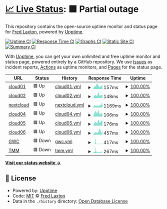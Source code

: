 # [📈 Live Status](https://flaxton.github.io/upptime): <!--live status--> **🟧 Partial outage**

This repository contains the open-source uptime monitor and status page for [Fred Laxton](http://infotechdesign.net), powered by [Upptime](https://github.com/upptime/upptime).

[![Uptime CI](https://github.com/flaxton/upptime/workflows/Uptime%20CI/badge.svg)](https://github.com/upptime/upptime/actions?query=workflow%3A%22Uptime+CI%22)
[![Response Time CI](https://github.com/flaxton/upptime/workflows/Response%20Time%20CI/badge.svg)](https://github.com/upptime/upptime/actions?query=workflow%3A%22Response+Time+CI%22)
[![Graphs CI](https://github.com/flaxton/upptime/workflows/Graphs%20CI/badge.svg)](https://github.com/upptime/upptime/actions?query=workflow%3A%22Graphs+CI%22)
[![Static Site CI](https://github.com/flaxton/upptime/workflows/Static%20Site%20CI/badge.svg)](https://github.com/upptime/upptime/actions?query=workflow%3A%22Static+Site+CI%22)
[![Summary CI](https://github.com/flaxton/upptime/workflows/Summary%20CI/badge.svg)](https://github.com/upptime/upptime/actions?query=workflow%3A%22Summary+CI%22)

With [Upptime](https://upptime.js.org), you can get your own unlimited and free uptime monitor and status page, powered entirely by a GitHub repository. We use [Issues](https://github.com/flaxton/upptime/issues) as incident reports, [Actions](https://github.com/flaxton/upptime/actions) as uptime monitors, and [Pages](https://flaxton.github.io/upptime) for the status page.

<!--start: status pages-->
<!-- This summary is generated by Upptime (https://github.com/upptime/upptime) -->
<!-- Do not edit this manually, your changes will be overwritten -->
<!-- prettier-ignore -->
| URL | Status | History | Response Time | Uptime |
| --- | ------ | ------- | ------------- | ------ |
| <img alt="" src="https://favicons.githubusercontent.com/cloud01.infotechdesign.ws" height="13"> [cloud01](http://cloud01.infotechdesign.ws) | 🟩 Up | [cloud01.yml](https://github.com/flaxton/upptime/commits/HEAD/history/cloud01.yml) | <details><summary><img alt="Response time graph" src="./graphs/cloud01/response-time-week.png" height="20"> 157ms</summary><br><a href="https://flaxton.github.io/upptime/history/cloud01"><img alt="Response time 726" src="https://img.shields.io/endpoint?url=https%3A%2F%2Fraw.githubusercontent.com%2Fflaxton%2Fupptime%2FHEAD%2Fapi%2Fcloud01%2Fresponse-time.json"></a><br><a href="https://flaxton.github.io/upptime/history/cloud01"><img alt="24-hour response time 193" src="https://img.shields.io/endpoint?url=https%3A%2F%2Fraw.githubusercontent.com%2Fflaxton%2Fupptime%2FHEAD%2Fapi%2Fcloud01%2Fresponse-time-day.json"></a><br><a href="https://flaxton.github.io/upptime/history/cloud01"><img alt="7-day response time 157" src="https://img.shields.io/endpoint?url=https%3A%2F%2Fraw.githubusercontent.com%2Fflaxton%2Fupptime%2FHEAD%2Fapi%2Fcloud01%2Fresponse-time-week.json"></a><br><a href="https://flaxton.github.io/upptime/history/cloud01"><img alt="30-day response time 161" src="https://img.shields.io/endpoint?url=https%3A%2F%2Fraw.githubusercontent.com%2Fflaxton%2Fupptime%2FHEAD%2Fapi%2Fcloud01%2Fresponse-time-month.json"></a><br><a href="https://flaxton.github.io/upptime/history/cloud01"><img alt="1-year response time 726" src="https://img.shields.io/endpoint?url=https%3A%2F%2Fraw.githubusercontent.com%2Fflaxton%2Fupptime%2FHEAD%2Fapi%2Fcloud01%2Fresponse-time-year.json"></a></details> | <details><summary><a href="https://flaxton.github.io/upptime/history/cloud01">100.00%</a></summary><a href="https://flaxton.github.io/upptime/history/cloud01"><img alt="All-time uptime 100.00%" src="https://img.shields.io/endpoint?url=https%3A%2F%2Fraw.githubusercontent.com%2Fflaxton%2Fupptime%2FHEAD%2Fapi%2Fcloud01%2Fuptime.json"></a><br><a href="https://flaxton.github.io/upptime/history/cloud01"><img alt="24-hour uptime 100.00%" src="https://img.shields.io/endpoint?url=https%3A%2F%2Fraw.githubusercontent.com%2Fflaxton%2Fupptime%2FHEAD%2Fapi%2Fcloud01%2Fuptime-day.json"></a><br><a href="https://flaxton.github.io/upptime/history/cloud01"><img alt="7-day uptime 100.00%" src="https://img.shields.io/endpoint?url=https%3A%2F%2Fraw.githubusercontent.com%2Fflaxton%2Fupptime%2FHEAD%2Fapi%2Fcloud01%2Fuptime-week.json"></a><br><a href="https://flaxton.github.io/upptime/history/cloud01"><img alt="30-day uptime 100.00%" src="https://img.shields.io/endpoint?url=https%3A%2F%2Fraw.githubusercontent.com%2Fflaxton%2Fupptime%2FHEAD%2Fapi%2Fcloud01%2Fuptime-month.json"></a><br><a href="https://flaxton.github.io/upptime/history/cloud01"><img alt="1-year uptime 100.00%" src="https://img.shields.io/endpoint?url=https%3A%2F%2Fraw.githubusercontent.com%2Fflaxton%2Fupptime%2FHEAD%2Fapi%2Fcloud01%2Fuptime-year.json"></a></details>
| <img alt="" src="https://favicons.githubusercontent.com/cloud02.infotechdesign.ws" height="13"> [cloud02](http://cloud02.infotechdesign.ws:8090) | 🟩 Up | [cloud02.yml](https://github.com/flaxton/upptime/commits/HEAD/history/cloud02.yml) | <details><summary><img alt="Response time graph" src="./graphs/cloud02/response-time-week.png" height="20"> 148ms</summary><br><a href="https://flaxton.github.io/upptime/history/cloud02"><img alt="Response time 391" src="https://img.shields.io/endpoint?url=https%3A%2F%2Fraw.githubusercontent.com%2Fflaxton%2Fupptime%2FHEAD%2Fapi%2Fcloud02%2Fresponse-time.json"></a><br><a href="https://flaxton.github.io/upptime/history/cloud02"><img alt="24-hour response time 179" src="https://img.shields.io/endpoint?url=https%3A%2F%2Fraw.githubusercontent.com%2Fflaxton%2Fupptime%2FHEAD%2Fapi%2Fcloud02%2Fresponse-time-day.json"></a><br><a href="https://flaxton.github.io/upptime/history/cloud02"><img alt="7-day response time 148" src="https://img.shields.io/endpoint?url=https%3A%2F%2Fraw.githubusercontent.com%2Fflaxton%2Fupptime%2FHEAD%2Fapi%2Fcloud02%2Fresponse-time-week.json"></a><br><a href="https://flaxton.github.io/upptime/history/cloud02"><img alt="30-day response time 158" src="https://img.shields.io/endpoint?url=https%3A%2F%2Fraw.githubusercontent.com%2Fflaxton%2Fupptime%2FHEAD%2Fapi%2Fcloud02%2Fresponse-time-month.json"></a><br><a href="https://flaxton.github.io/upptime/history/cloud02"><img alt="1-year response time 391" src="https://img.shields.io/endpoint?url=https%3A%2F%2Fraw.githubusercontent.com%2Fflaxton%2Fupptime%2FHEAD%2Fapi%2Fcloud02%2Fresponse-time-year.json"></a></details> | <details><summary><a href="https://flaxton.github.io/upptime/history/cloud02">100.00%</a></summary><a href="https://flaxton.github.io/upptime/history/cloud02"><img alt="All-time uptime 100.00%" src="https://img.shields.io/endpoint?url=https%3A%2F%2Fraw.githubusercontent.com%2Fflaxton%2Fupptime%2FHEAD%2Fapi%2Fcloud02%2Fuptime.json"></a><br><a href="https://flaxton.github.io/upptime/history/cloud02"><img alt="24-hour uptime 100.00%" src="https://img.shields.io/endpoint?url=https%3A%2F%2Fraw.githubusercontent.com%2Fflaxton%2Fupptime%2FHEAD%2Fapi%2Fcloud02%2Fuptime-day.json"></a><br><a href="https://flaxton.github.io/upptime/history/cloud02"><img alt="7-day uptime 100.00%" src="https://img.shields.io/endpoint?url=https%3A%2F%2Fraw.githubusercontent.com%2Fflaxton%2Fupptime%2FHEAD%2Fapi%2Fcloud02%2Fuptime-week.json"></a><br><a href="https://flaxton.github.io/upptime/history/cloud02"><img alt="30-day uptime 100.00%" src="https://img.shields.io/endpoint?url=https%3A%2F%2Fraw.githubusercontent.com%2Fflaxton%2Fupptime%2FHEAD%2Fapi%2Fcloud02%2Fuptime-month.json"></a><br><a href="https://flaxton.github.io/upptime/history/cloud02"><img alt="1-year uptime 100.00%" src="https://img.shields.io/endpoint?url=https%3A%2F%2Fraw.githubusercontent.com%2Fflaxton%2Fupptime%2FHEAD%2Fapi%2Fcloud02%2Fuptime-year.json"></a></details>
| <img alt="" src="https://favicons.githubusercontent.com/nextcloud.blueridgecs.com" height="13"> [nextcloud](https://nextcloud.blueridgecs.com/nextcloud/index.php/login) | 🟩 Up | [nextcloud.yml](https://github.com/flaxton/upptime/commits/HEAD/history/nextcloud.yml) | <details><summary><img alt="Response time graph" src="./graphs/nextcloud/response-time-week.png" height="20"> 1169ms</summary><br><a href="https://flaxton.github.io/upptime/history/nextcloud"><img alt="Response time 1752" src="https://img.shields.io/endpoint?url=https%3A%2F%2Fraw.githubusercontent.com%2Fflaxton%2Fupptime%2FHEAD%2Fapi%2Fnextcloud%2Fresponse-time.json"></a><br><a href="https://flaxton.github.io/upptime/history/nextcloud"><img alt="24-hour response time 2570" src="https://img.shields.io/endpoint?url=https%3A%2F%2Fraw.githubusercontent.com%2Fflaxton%2Fupptime%2FHEAD%2Fapi%2Fnextcloud%2Fresponse-time-day.json"></a><br><a href="https://flaxton.github.io/upptime/history/nextcloud"><img alt="7-day response time 1169" src="https://img.shields.io/endpoint?url=https%3A%2F%2Fraw.githubusercontent.com%2Fflaxton%2Fupptime%2FHEAD%2Fapi%2Fnextcloud%2Fresponse-time-week.json"></a><br><a href="https://flaxton.github.io/upptime/history/nextcloud"><img alt="30-day response time 1159" src="https://img.shields.io/endpoint?url=https%3A%2F%2Fraw.githubusercontent.com%2Fflaxton%2Fupptime%2FHEAD%2Fapi%2Fnextcloud%2Fresponse-time-month.json"></a><br><a href="https://flaxton.github.io/upptime/history/nextcloud"><img alt="1-year response time 1752" src="https://img.shields.io/endpoint?url=https%3A%2F%2Fraw.githubusercontent.com%2Fflaxton%2Fupptime%2FHEAD%2Fapi%2Fnextcloud%2Fresponse-time-year.json"></a></details> | <details><summary><a href="https://flaxton.github.io/upptime/history/nextcloud">100.00%</a></summary><a href="https://flaxton.github.io/upptime/history/nextcloud"><img alt="All-time uptime 100.00%" src="https://img.shields.io/endpoint?url=https%3A%2F%2Fraw.githubusercontent.com%2Fflaxton%2Fupptime%2FHEAD%2Fapi%2Fnextcloud%2Fuptime.json"></a><br><a href="https://flaxton.github.io/upptime/history/nextcloud"><img alt="24-hour uptime 100.00%" src="https://img.shields.io/endpoint?url=https%3A%2F%2Fraw.githubusercontent.com%2Fflaxton%2Fupptime%2FHEAD%2Fapi%2Fnextcloud%2Fuptime-day.json"></a><br><a href="https://flaxton.github.io/upptime/history/nextcloud"><img alt="7-day uptime 100.00%" src="https://img.shields.io/endpoint?url=https%3A%2F%2Fraw.githubusercontent.com%2Fflaxton%2Fupptime%2FHEAD%2Fapi%2Fnextcloud%2Fuptime-week.json"></a><br><a href="https://flaxton.github.io/upptime/history/nextcloud"><img alt="30-day uptime 100.00%" src="https://img.shields.io/endpoint?url=https%3A%2F%2Fraw.githubusercontent.com%2Fflaxton%2Fupptime%2FHEAD%2Fapi%2Fnextcloud%2Fuptime-month.json"></a><br><a href="https://flaxton.github.io/upptime/history/nextcloud"><img alt="1-year uptime 100.00%" src="https://img.shields.io/endpoint?url=https%3A%2F%2Fraw.githubusercontent.com%2Fflaxton%2Fupptime%2FHEAD%2Fapi%2Fnextcloud%2Fuptime-year.json"></a></details>
| <img alt="" src="https://favicons.githubusercontent.com/cloud04.infotechdesign.ws" height="13"> [cloud04](http://cloud04.infotechdesign.ws) | 🟩 Up | [cloud04.yml](https://github.com/flaxton/upptime/commits/HEAD/history/cloud04.yml) | <details><summary><img alt="Response time graph" src="./graphs/cloud04/response-time-week.png" height="20"> 106ms</summary><br><a href="https://flaxton.github.io/upptime/history/cloud04"><img alt="Response time 195" src="https://img.shields.io/endpoint?url=https%3A%2F%2Fraw.githubusercontent.com%2Fflaxton%2Fupptime%2FHEAD%2Fapi%2Fcloud04%2Fresponse-time.json"></a><br><a href="https://flaxton.github.io/upptime/history/cloud04"><img alt="24-hour response time 94" src="https://img.shields.io/endpoint?url=https%3A%2F%2Fraw.githubusercontent.com%2Fflaxton%2Fupptime%2FHEAD%2Fapi%2Fcloud04%2Fresponse-time-day.json"></a><br><a href="https://flaxton.github.io/upptime/history/cloud04"><img alt="7-day response time 106" src="https://img.shields.io/endpoint?url=https%3A%2F%2Fraw.githubusercontent.com%2Fflaxton%2Fupptime%2FHEAD%2Fapi%2Fcloud04%2Fresponse-time-week.json"></a><br><a href="https://flaxton.github.io/upptime/history/cloud04"><img alt="30-day response time 132" src="https://img.shields.io/endpoint?url=https%3A%2F%2Fraw.githubusercontent.com%2Fflaxton%2Fupptime%2FHEAD%2Fapi%2Fcloud04%2Fresponse-time-month.json"></a><br><a href="https://flaxton.github.io/upptime/history/cloud04"><img alt="1-year response time 195" src="https://img.shields.io/endpoint?url=https%3A%2F%2Fraw.githubusercontent.com%2Fflaxton%2Fupptime%2FHEAD%2Fapi%2Fcloud04%2Fresponse-time-year.json"></a></details> | <details><summary><a href="https://flaxton.github.io/upptime/history/cloud04">100.00%</a></summary><a href="https://flaxton.github.io/upptime/history/cloud04"><img alt="All-time uptime 100.00%" src="https://img.shields.io/endpoint?url=https%3A%2F%2Fraw.githubusercontent.com%2Fflaxton%2Fupptime%2FHEAD%2Fapi%2Fcloud04%2Fuptime.json"></a><br><a href="https://flaxton.github.io/upptime/history/cloud04"><img alt="24-hour uptime 100.00%" src="https://img.shields.io/endpoint?url=https%3A%2F%2Fraw.githubusercontent.com%2Fflaxton%2Fupptime%2FHEAD%2Fapi%2Fcloud04%2Fuptime-day.json"></a><br><a href="https://flaxton.github.io/upptime/history/cloud04"><img alt="7-day uptime 100.00%" src="https://img.shields.io/endpoint?url=https%3A%2F%2Fraw.githubusercontent.com%2Fflaxton%2Fupptime%2FHEAD%2Fapi%2Fcloud04%2Fuptime-week.json"></a><br><a href="https://flaxton.github.io/upptime/history/cloud04"><img alt="30-day uptime 100.00%" src="https://img.shields.io/endpoint?url=https%3A%2F%2Fraw.githubusercontent.com%2Fflaxton%2Fupptime%2FHEAD%2Fapi%2Fcloud04%2Fuptime-month.json"></a><br><a href="https://flaxton.github.io/upptime/history/cloud04"><img alt="1-year uptime 100.00%" src="https://img.shields.io/endpoint?url=https%3A%2F%2Fraw.githubusercontent.com%2Fflaxton%2Fupptime%2FHEAD%2Fapi%2Fcloud04%2Fuptime-year.json"></a></details>
| <img alt="" src="https://favicons.githubusercontent.com/cloud05.infotechdesign.ws" height="13"> [cloud05](https://cloud05.infotechdesign.ws) | 🟩 Up | [cloud05.yml](https://github.com/flaxton/upptime/commits/HEAD/history/cloud05.yml) | <details><summary><img alt="Response time graph" src="./graphs/cloud05/response-time-week.png" height="20"> 176ms</summary><br><a href="https://flaxton.github.io/upptime/history/cloud05"><img alt="Response time 176" src="https://img.shields.io/endpoint?url=https%3A%2F%2Fraw.githubusercontent.com%2Fflaxton%2Fupptime%2FHEAD%2Fapi%2Fcloud05%2Fresponse-time.json"></a><br><a href="https://flaxton.github.io/upptime/history/cloud05"><img alt="24-hour response time 239" src="https://img.shields.io/endpoint?url=https%3A%2F%2Fraw.githubusercontent.com%2Fflaxton%2Fupptime%2FHEAD%2Fapi%2Fcloud05%2Fresponse-time-day.json"></a><br><a href="https://flaxton.github.io/upptime/history/cloud05"><img alt="7-day response time 176" src="https://img.shields.io/endpoint?url=https%3A%2F%2Fraw.githubusercontent.com%2Fflaxton%2Fupptime%2FHEAD%2Fapi%2Fcloud05%2Fresponse-time-week.json"></a><br><a href="https://flaxton.github.io/upptime/history/cloud05"><img alt="30-day response time 173" src="https://img.shields.io/endpoint?url=https%3A%2F%2Fraw.githubusercontent.com%2Fflaxton%2Fupptime%2FHEAD%2Fapi%2Fcloud05%2Fresponse-time-month.json"></a><br><a href="https://flaxton.github.io/upptime/history/cloud05"><img alt="1-year response time 176" src="https://img.shields.io/endpoint?url=https%3A%2F%2Fraw.githubusercontent.com%2Fflaxton%2Fupptime%2FHEAD%2Fapi%2Fcloud05%2Fresponse-time-year.json"></a></details> | <details><summary><a href="https://flaxton.github.io/upptime/history/cloud05">100.00%</a></summary><a href="https://flaxton.github.io/upptime/history/cloud05"><img alt="All-time uptime 100.00%" src="https://img.shields.io/endpoint?url=https%3A%2F%2Fraw.githubusercontent.com%2Fflaxton%2Fupptime%2FHEAD%2Fapi%2Fcloud05%2Fuptime.json"></a><br><a href="https://flaxton.github.io/upptime/history/cloud05"><img alt="24-hour uptime 100.00%" src="https://img.shields.io/endpoint?url=https%3A%2F%2Fraw.githubusercontent.com%2Fflaxton%2Fupptime%2FHEAD%2Fapi%2Fcloud05%2Fuptime-day.json"></a><br><a href="https://flaxton.github.io/upptime/history/cloud05"><img alt="7-day uptime 100.00%" src="https://img.shields.io/endpoint?url=https%3A%2F%2Fraw.githubusercontent.com%2Fflaxton%2Fupptime%2FHEAD%2Fapi%2Fcloud05%2Fuptime-week.json"></a><br><a href="https://flaxton.github.io/upptime/history/cloud05"><img alt="30-day uptime 100.00%" src="https://img.shields.io/endpoint?url=https%3A%2F%2Fraw.githubusercontent.com%2Fflaxton%2Fupptime%2FHEAD%2Fapi%2Fcloud05%2Fuptime-month.json"></a><br><a href="https://flaxton.github.io/upptime/history/cloud05"><img alt="1-year uptime 100.00%" src="https://img.shields.io/endpoint?url=https%3A%2F%2Fraw.githubusercontent.com%2Fflaxton%2Fupptime%2FHEAD%2Fapi%2Fcloud05%2Fuptime-year.json"></a></details>
| <img alt="" src="https://favicons.githubusercontent.com/cloud06.infotechdesign.ws" height="13"> [cloud06](https://cloud06.infotechdesign.ws) | 🟩 Up | [cloud06.yml](https://github.com/flaxton/upptime/commits/HEAD/history/cloud06.yml) | <details><summary><img alt="Response time graph" src="./graphs/cloud06/response-time-week.png" height="20"> 457ms</summary><br><a href="https://flaxton.github.io/upptime/history/cloud06"><img alt="Response time 443" src="https://img.shields.io/endpoint?url=https%3A%2F%2Fraw.githubusercontent.com%2Fflaxton%2Fupptime%2FHEAD%2Fapi%2Fcloud06%2Fresponse-time.json"></a><br><a href="https://flaxton.github.io/upptime/history/cloud06"><img alt="24-hour response time 625" src="https://img.shields.io/endpoint?url=https%3A%2F%2Fraw.githubusercontent.com%2Fflaxton%2Fupptime%2FHEAD%2Fapi%2Fcloud06%2Fresponse-time-day.json"></a><br><a href="https://flaxton.github.io/upptime/history/cloud06"><img alt="7-day response time 457" src="https://img.shields.io/endpoint?url=https%3A%2F%2Fraw.githubusercontent.com%2Fflaxton%2Fupptime%2FHEAD%2Fapi%2Fcloud06%2Fresponse-time-week.json"></a><br><a href="https://flaxton.github.io/upptime/history/cloud06"><img alt="30-day response time 458" src="https://img.shields.io/endpoint?url=https%3A%2F%2Fraw.githubusercontent.com%2Fflaxton%2Fupptime%2FHEAD%2Fapi%2Fcloud06%2Fresponse-time-month.json"></a><br><a href="https://flaxton.github.io/upptime/history/cloud06"><img alt="1-year response time 443" src="https://img.shields.io/endpoint?url=https%3A%2F%2Fraw.githubusercontent.com%2Fflaxton%2Fupptime%2FHEAD%2Fapi%2Fcloud06%2Fresponse-time-year.json"></a></details> | <details><summary><a href="https://flaxton.github.io/upptime/history/cloud06">100.00%</a></summary><a href="https://flaxton.github.io/upptime/history/cloud06"><img alt="All-time uptime 100.00%" src="https://img.shields.io/endpoint?url=https%3A%2F%2Fraw.githubusercontent.com%2Fflaxton%2Fupptime%2FHEAD%2Fapi%2Fcloud06%2Fuptime.json"></a><br><a href="https://flaxton.github.io/upptime/history/cloud06"><img alt="24-hour uptime 100.00%" src="https://img.shields.io/endpoint?url=https%3A%2F%2Fraw.githubusercontent.com%2Fflaxton%2Fupptime%2FHEAD%2Fapi%2Fcloud06%2Fuptime-day.json"></a><br><a href="https://flaxton.github.io/upptime/history/cloud06"><img alt="7-day uptime 100.00%" src="https://img.shields.io/endpoint?url=https%3A%2F%2Fraw.githubusercontent.com%2Fflaxton%2Fupptime%2FHEAD%2Fapi%2Fcloud06%2Fuptime-week.json"></a><br><a href="https://flaxton.github.io/upptime/history/cloud06"><img alt="30-day uptime 100.00%" src="https://img.shields.io/endpoint?url=https%3A%2F%2Fraw.githubusercontent.com%2Fflaxton%2Fupptime%2FHEAD%2Fapi%2Fcloud06%2Fuptime-month.json"></a><br><a href="https://flaxton.github.io/upptime/history/cloud06"><img alt="1-year uptime 100.00%" src="https://img.shields.io/endpoint?url=https%3A%2F%2Fraw.githubusercontent.com%2Fflaxton%2Fupptime%2FHEAD%2Fapi%2Fcloud06%2Fuptime-year.json"></a></details>
| <img alt="" src="https://favicons.githubusercontent.com/genwealthconcepts.com" height="13"> [GWC](https://genwealthconcepts.com) | 🟥 Down | [gwc.yml](https://github.com/flaxton/upptime/commits/HEAD/history/gwc.yml) | <details><summary><img alt="Response time graph" src="./graphs/gwc/response-time-week.png" height="20"> 417ms</summary><br><a href="https://flaxton.github.io/upptime/history/gwc"><img alt="Response time 217" src="https://img.shields.io/endpoint?url=https%3A%2F%2Fraw.githubusercontent.com%2Fflaxton%2Fupptime%2FHEAD%2Fapi%2Fgwc%2Fresponse-time.json"></a><br><a href="https://flaxton.github.io/upptime/history/gwc"><img alt="24-hour response time 213" src="https://img.shields.io/endpoint?url=https%3A%2F%2Fraw.githubusercontent.com%2Fflaxton%2Fupptime%2FHEAD%2Fapi%2Fgwc%2Fresponse-time-day.json"></a><br><a href="https://flaxton.github.io/upptime/history/gwc"><img alt="7-day response time 417" src="https://img.shields.io/endpoint?url=https%3A%2F%2Fraw.githubusercontent.com%2Fflaxton%2Fupptime%2FHEAD%2Fapi%2Fgwc%2Fresponse-time-week.json"></a><br><a href="https://flaxton.github.io/upptime/history/gwc"><img alt="30-day response time 256" src="https://img.shields.io/endpoint?url=https%3A%2F%2Fraw.githubusercontent.com%2Fflaxton%2Fupptime%2FHEAD%2Fapi%2Fgwc%2Fresponse-time-month.json"></a><br><a href="https://flaxton.github.io/upptime/history/gwc"><img alt="1-year response time 217" src="https://img.shields.io/endpoint?url=https%3A%2F%2Fraw.githubusercontent.com%2Fflaxton%2Fupptime%2FHEAD%2Fapi%2Fgwc%2Fresponse-time-year.json"></a></details> | <details><summary><a href="https://flaxton.github.io/upptime/history/gwc">100.00%</a></summary><a href="https://flaxton.github.io/upptime/history/gwc"><img alt="All-time uptime 100.00%" src="https://img.shields.io/endpoint?url=https%3A%2F%2Fraw.githubusercontent.com%2Fflaxton%2Fupptime%2FHEAD%2Fapi%2Fgwc%2Fuptime.json"></a><br><a href="https://flaxton.github.io/upptime/history/gwc"><img alt="24-hour uptime 100.00%" src="https://img.shields.io/endpoint?url=https%3A%2F%2Fraw.githubusercontent.com%2Fflaxton%2Fupptime%2FHEAD%2Fapi%2Fgwc%2Fuptime-day.json"></a><br><a href="https://flaxton.github.io/upptime/history/gwc"><img alt="7-day uptime 100.00%" src="https://img.shields.io/endpoint?url=https%3A%2F%2Fraw.githubusercontent.com%2Fflaxton%2Fupptime%2FHEAD%2Fapi%2Fgwc%2Fuptime-week.json"></a><br><a href="https://flaxton.github.io/upptime/history/gwc"><img alt="30-day uptime 100.00%" src="https://img.shields.io/endpoint?url=https%3A%2F%2Fraw.githubusercontent.com%2Fflaxton%2Fupptime%2FHEAD%2Fapi%2Fgwc%2Fuptime-month.json"></a><br><a href="https://flaxton.github.io/upptime/history/gwc"><img alt="1-year uptime 100.00%" src="https://img.shields.io/endpoint?url=https%3A%2F%2Fraw.githubusercontent.com%2Fflaxton%2Fupptime%2FHEAD%2Fapi%2Fgwc%2Fuptime-year.json"></a></details>
| <img alt="" src="https://favicons.githubusercontent.com/themoneymultiplier.com" height="13"> [TMM](https://themoneymultiplier.com) | 🟥 Down | [tmm.yml](https://github.com/flaxton/upptime/commits/HEAD/history/tmm.yml) | <details><summary><img alt="Response time graph" src="./graphs/tmm/response-time-week.png" height="20"> 267ms</summary><br><a href="https://flaxton.github.io/upptime/history/tmm"><img alt="Response time 424" src="https://img.shields.io/endpoint?url=https%3A%2F%2Fraw.githubusercontent.com%2Fflaxton%2Fupptime%2FHEAD%2Fapi%2Ftmm%2Fresponse-time.json"></a><br><a href="https://flaxton.github.io/upptime/history/tmm"><img alt="24-hour response time 217" src="https://img.shields.io/endpoint?url=https%3A%2F%2Fraw.githubusercontent.com%2Fflaxton%2Fupptime%2FHEAD%2Fapi%2Ftmm%2Fresponse-time-day.json"></a><br><a href="https://flaxton.github.io/upptime/history/tmm"><img alt="7-day response time 267" src="https://img.shields.io/endpoint?url=https%3A%2F%2Fraw.githubusercontent.com%2Fflaxton%2Fupptime%2FHEAD%2Fapi%2Ftmm%2Fresponse-time-week.json"></a><br><a href="https://flaxton.github.io/upptime/history/tmm"><img alt="30-day response time 322" src="https://img.shields.io/endpoint?url=https%3A%2F%2Fraw.githubusercontent.com%2Fflaxton%2Fupptime%2FHEAD%2Fapi%2Ftmm%2Fresponse-time-month.json"></a><br><a href="https://flaxton.github.io/upptime/history/tmm"><img alt="1-year response time 424" src="https://img.shields.io/endpoint?url=https%3A%2F%2Fraw.githubusercontent.com%2Fflaxton%2Fupptime%2FHEAD%2Fapi%2Ftmm%2Fresponse-time-year.json"></a></details> | <details><summary><a href="https://flaxton.github.io/upptime/history/tmm">100.00%</a></summary><a href="https://flaxton.github.io/upptime/history/tmm"><img alt="All-time uptime 100.00%" src="https://img.shields.io/endpoint?url=https%3A%2F%2Fraw.githubusercontent.com%2Fflaxton%2Fupptime%2FHEAD%2Fapi%2Ftmm%2Fuptime.json"></a><br><a href="https://flaxton.github.io/upptime/history/tmm"><img alt="24-hour uptime 100.00%" src="https://img.shields.io/endpoint?url=https%3A%2F%2Fraw.githubusercontent.com%2Fflaxton%2Fupptime%2FHEAD%2Fapi%2Ftmm%2Fuptime-day.json"></a><br><a href="https://flaxton.github.io/upptime/history/tmm"><img alt="7-day uptime 100.00%" src="https://img.shields.io/endpoint?url=https%3A%2F%2Fraw.githubusercontent.com%2Fflaxton%2Fupptime%2FHEAD%2Fapi%2Ftmm%2Fuptime-week.json"></a><br><a href="https://flaxton.github.io/upptime/history/tmm"><img alt="30-day uptime 100.00%" src="https://img.shields.io/endpoint?url=https%3A%2F%2Fraw.githubusercontent.com%2Fflaxton%2Fupptime%2FHEAD%2Fapi%2Ftmm%2Fuptime-month.json"></a><br><a href="https://flaxton.github.io/upptime/history/tmm"><img alt="1-year uptime 100.00%" src="https://img.shields.io/endpoint?url=https%3A%2F%2Fraw.githubusercontent.com%2Fflaxton%2Fupptime%2FHEAD%2Fapi%2Ftmm%2Fuptime-year.json"></a></details>

<!--end: status pages-->

[**Visit our status website →**](https://flaxton.github.io/upptime)

## 📄 License

- Powered by: [Upptime](https://github.com/upptime/upptime)
- Code: [MIT](./LICENSE) © [Fred Laxton](http://infotechdesign.net)
- Data in the `./history` directory: [Open Database License](https://opendatacommons.org/licenses/odbl/1-0/)
